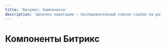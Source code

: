 ```yaml
---
title: 'Битрикс: Компоненты'
description: 'Цепочка навигации — последовательный список ссылок на разделы и страницы сайта, который показывает уровень «погружения» текущей страницы в структуру сайта.'
---
```


# Компоненты Битрикс


